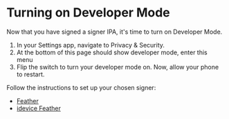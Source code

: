 # Turning on Developer Mode
Now that you have signed a signer IPA, it's time to turn on Developer Mode.
1. In your Settings app, navigate to Privacy & Security.
2. At the bottom of this page should show developer mode, enter this menu
3. Flip the switch to turn your developer mode on. Now, allow your phone to restart.

Follow the instructions to set up your chosen signer:
- [Feather](/docs/guide/apps/Feather) 
- [idevice Feather](/docs/guide/apps/idevice-feather)

